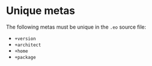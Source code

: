 # Unique metas

The following metas must be unique in the `.eo` source file:

* `+version`
* `+architect`
* `+home`
* `+package`